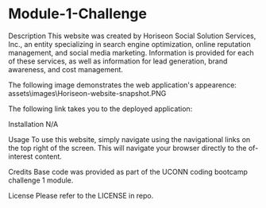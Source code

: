 # Module-1-Challenge

Description
This website was created by Horiseon Social Solution Services, Inc., an entity specializing in search engine optimization, online reputation management, and social media marketing. Information is provided for each of these services, as well as information for lead generation, brand awareness, and cost management.

The following image demonstrates the web application's appearence: assets\images\Horiseon-website-snapshot.PNG

The following link takes you to the deployed application: 

Installation
N/A

Usage
To use this website, simply navigate using the navigational links on the top right of the screen. This will navigate your browser directly to the of-interest content.

Credits
Base code was provided as part of the UCONN coding bootcamp challenge 1 module.

License
Please refer to the LICENSE in repo.